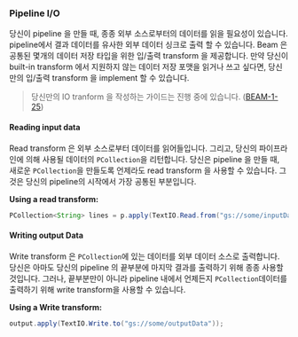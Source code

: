 ### Pipeline I/O

당신이 pipeline 을 만들 때, 종종 외부 소스로부터의 데이터를 읽을 필요성이 있습니다. pipeline에서 결과 데이터를 유사한 외부 데이터 싱크로 출력 할 수 있습니다. Beam 은 공통된 몇개의 데이터 저장 타입을 위한 입/출력 transform 을 제공합니다. 만약 당신이 built-in transform 에서 지원하지 않는 데이터 저장 포맷을 읽거나 쓰고 싶다면, 당신만의 입/출력 transform 을 implement 할 수 있습니다.

> 당신만의 IO tranform 을 작성하는 가이드는 진행 중에 있습니다. ([BEAM-1-25](https://issues.apache.org/jira/browse/BEAM-1025))

#### Reading input data

Read transform 은 외부 소스로부터 데이터를 읽어들입니다. 그리고, 당신의 파이프라인에 의해 사용될 데이터의 `PCollection`을 리턴합니다. 당신은 pipeline 을 만들 때, 새로운 `PCollection`을 만들도록 언제라도 read transform 을 사용할 수 있습니다. 그것은 당신의 pipeline의 시작에서 가장 공통된 부분입니다.

**Using a read transform:**

```java
PCollection<String> lines = p.apply(TextIO.Read.from("gs://some/inputData.txt"));   
```

#### Writing output Data

Write transform 은 `PCollection`에 있는 데이터를 외부 데이터 소스로 출력합니다. 당신은 아마도 당신의 pipeline 의 끝부분에 마지막 결과를 출력하기 위해 종종 사용할 것입니다. 그러나, 끝부분만이 아니라 pipeline 내에서 언제든지 `PCollection`데이터를 출력하기 위해 write transform을 사용할 수 있습니다.

**Using a Write transform:**

```java
output.apply(TextIO.Write.to("gs://some/outputData"));
```
